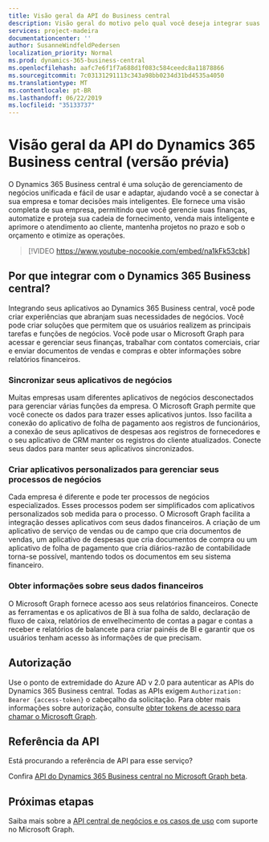 ```yaml
---
title: Visão geral da API do Business central
description: Visão geral do motivo pelo qual você deseja integrar suas soluções com as APIs do Business central.
services: project-madeira
documentationcenter: ''
author: SusanneWindfeldPedersen
localization_priority: Normal
ms.prod: dynamics-365-business-central
ms.openlocfilehash: aafc7e6f1f7a688d1f083c584ceedc8a11878866
ms.sourcegitcommit: 7c03131291113c343a98bb0234d31bd4535a4050
ms.translationtype: MT
ms.contentlocale: pt-BR
ms.lasthandoff: 06/22/2019
ms.locfileid: "35133737"
---
```

# <a name="dynamics-365-business-central-api-overview-preview"></a>Visão geral da API do Dynamics 365 Business central (versão prévia)
O Dynamics 365 Business central é uma solução de gerenciamento de negócios unificada e fácil de usar e adaptar, ajudando você a se conectar à sua empresa e tomar decisões mais inteligentes. Ele fornece uma visão completa de sua empresa, permitindo que você gerencie suas finanças, automatize e proteja sua cadeia de fornecimento, venda mais inteligente e aprimore o atendimento ao cliente, mantenha projetos no prazo e sob o orçamento e otimize as operações.

> [!VIDEO https://www.youtube-nocookie.com/embed/na1kFk53cbk]

## <a name="why-integrate-with-dynamics-365-business-central"></a>Por que integrar com o Dynamics 365 Business central?
Integrando seus aplicativos ao Dynamics 365 Business central, você pode criar experiências que abranjam suas necessidades de negócios. Você pode criar soluções que permitem que os usuários realizem as principais tarefas e funções de negócios. Você pode usar o Microsoft Graph para acessar e gerenciar seus finanças, trabalhar com contatos comerciais, criar e enviar documentos de vendas e compras e obter informações sobre relatórios financeiros.

### <a name="synchronize-your-business-applications"></a>Sincronizar seus aplicativos de negócios
Muitas empresas usam diferentes aplicativos de negócios desconectados para gerenciar várias funções da empresa. O Microsoft Graph permite que você conecte os dados para trazer esses aplicativos juntos. Isso facilita a conexão do aplicativo de folha de pagamento aos registros de funcionários, a conexão de seus aplicativos de despesas aos registros de fornecedores e o seu aplicativo de CRM manter os registros do cliente atualizados. Conecte seus dados para manter seus aplicativos sincronizados.

### <a name="create-custom-apps-to-manage-your-business-processes"></a>Criar aplicativos personalizados para gerenciar seus processos de negócios
Cada empresa é diferente e pode ter processos de negócios especializados. Esses processos podem ser simplificados com aplicativos personalizados sob medida para o processo. O Microsoft Graph facilita a integração desses aplicativos com seus dados financeiros. A criação de um aplicativo de serviço de vendas ou de campo que cria documentos de vendas, um aplicativo de despesas que cria documentos de compra ou um aplicativo de folha de pagamento que cria diários-razão de contabilidade torna-se possível, mantendo todos os documentos em seu sistema financeiro.

### <a name="gain-insights-from-your-financial-data"></a>Obter informações sobre seus dados financeiros
O Microsoft Graph fornece acesso aos seus relatórios financeiros. Conecte as ferramentas e os aplicativos de BI à sua folha de saldo, declaração de fluxo de caixa, relatórios de envelhecimento de contas a pagar e contas a receber e relatórios de balancete para criar painéis de BI e garantir que os usuários tenham acesso às informações de que precisam.

## <a name="authorization"></a>Autorização
Use o ponto de extremidade do Azure AD v 2.0 para autenticar as APIs do Dynamics 365 Business central. Todas as APIs exigem `Authorization: Bearer {access-token}` o cabeçalho da solicitação. Para obter mais informações sobre autorização, consulte [obter tokens de acesso para chamar o Microsoft Graph](/graph/auth).

## <a name="api-reference"></a>Referência da API
Está procurando a referência de API para esse serviço?

Confira [API do Dynamics 365 Business central no Microsoft Graph beta](/graph/api/resources/dynamics-graph-reference?view=graph-rest-beta).


## <a name="next-steps"></a>Próximas etapas
Saiba mais sobre a [API central de negócios e os casos de uso](/graph/api/resources/dynamics-graph-reference?view=graph-rest-beta) com suporte no Microsoft Graph.
